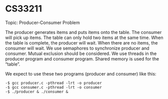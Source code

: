 # CS33211

Topic: Producer-Consumer Problem

The producer generates items and puts items onto the table. The consumer will pick up items. The table can only hold two items at the same time. When the table is complete, the producer will wait. When there are no items, the consumer will wait. We use semaphores to synchronize producer and consumer.  Mutual exclusion should be considered. We use threads in the producer program and consumer program. Shared memory is used for the “table”.

We expect to use these two programs (producer and consumer) like this:
```
-$ gcc producer.c -pthread -lrt -o producer
-$ gcc consumer.c -pthread -lrt -o consumer
-$ ./producer & ./consumer &
```